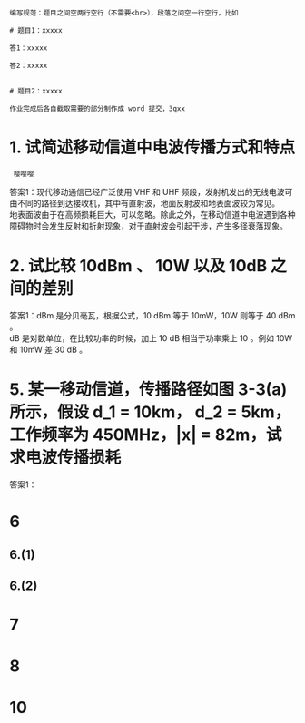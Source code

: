 
	编写规范：题目之间空两行空行（不需要<br>），段落之间空一行空行，比如
	
	# 题目1：xxxxx
	
	答1：xxxxx
	
	答2：xxxxx
	
	
	# 题目2：xxxxx
	
	作业完成后各自截取需要的部分制作成 word 提交，3qxx

# 1. 试简述移动信道中电波传播方式和特点


     嘤嘤嘤


答案1：现代移动通信已经广泛使用 VHF 和 UHF 频段，发射机发出的无线电波可由不同的路径到达接收机，其中有直射波，地面反射波和地表面波较为常见。<br>
地表面波由于在高频损耗巨大，可以忽略。除此之外，在移动信道中电波遇到各种障碍物时会发生反射和折射现象，对于直射波会引起干涉，产生多径衰落现象。<br>



# 2. 试比较 10dBm 、 10W 以及 10dB 之间的差别

答案1：dBm 是分贝毫瓦，根据公式，10 dBm 等于 10mW，10W 则等于 40 dBm 。<br>
dB 是对数单位，在比较功率的时候，加上 10 dB 相当于功率乘上 10 。例如 10W 和 10mW 差 30 dB 。


# 5. 某一移动信道，传播路径如图 3-3(a) 所示，假设 d_1 = 10km， d_2 = 5km，工作频率为 450MHz，|x| = 82m，试求电波传播损耗

答案1：



# 6
## 6.(1)



## 6.(2)



# 7




# 8




# 10

